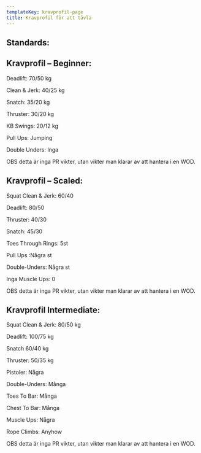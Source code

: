 ```yaml
---
templateKey: kravprofil-page
title: Kravprofil för att tävla
---
```


## Standards:

## Kravprofil – Beginner:
Deadlift: 70/50 kg

Clean & Jerk: 40/25 kg

Snatch: 35/20 kg

Thruster: 30/20 kg

KB Swings: 20/12 kg

Pull Ups: Jumping

Double Unders: Inga

OBS detta är inga PR vikter, utan vikter man klarar av att hantera i en WOD.

## Kravprofil – Scaled:

Squat Clean & Jerk: 60/40

Deadlift: 80/50

Thruster: 40/30

Snatch: 45/30

Toes Through Rings: 5st

Pull Ups :Några st

Double-Unders: Några st

Inga Muscle Ups: 0

OBS detta är inga PR vikter, utan vikter man klarar av att hantera i en WOD.

## Kravprofil Intermediate:

Squat Clean & Jerk: 80/50 kg

Deadlift: 100/75 kg

Snatch 60/40 kg

Thruster: 50/35 kg

Pistoler: Några

Double-Unders: Många

Toes To Bar: Många

Chest To Bar: Många

Muscle Ups: Några

Rope Climbs: Anyhow

OBS detta är inga PR vikter, utan vikter man klarar av att hantera i en WOD.

 